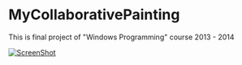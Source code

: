 # MyCollaborativePainting
This is final project of "Windows Programming" course 2013 - 2014

[![ScreenShot](https://raw.github.com/GabLeRoux/WebMole/master/ressources/WebMole_Youtube_Video.png)](https://www.youtube.com/watch?v=WxhGBHlsJcQ)
